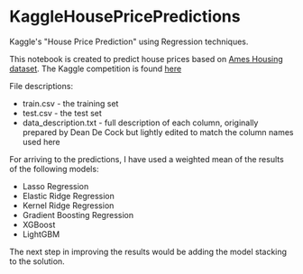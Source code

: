 # KaggleHousePricePredictions
Kaggle's "House Price Prediction" using Regression techniques.

This notebook is created to predict house prices based on [Ames Housing dataset](http://www.amstat.org/publications/jse/v19n3/decock.pdf). The Kaggle competition is found [here](https://www.kaggle.com/c/house-prices-advanced-regression-techniques)

File descriptions:
* train.csv - the training set
* test.csv - the test set
* data_description.txt - full description of each column, originally prepared by Dean De Cock but lightly edited to match the column names used here

For arriving to the predictions, I have used a weighted mean of the results of the following models:
* Lasso Regression
* Elastic Ridge Regression
* Kernel Ridge Regression
* Gradient Boosting Regression
* XGBoost
* LightGBM

The next step in improving the results would be adding the model stacking to the solution.
